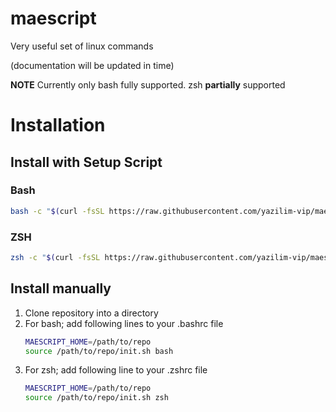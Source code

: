 # maescript

Very useful set of linux commands

(documentation will be updated in time)

**NOTE** Currently only bash fully supported. zsh **partially** supported

# Installation

## Install with Setup Script
### Bash
```sh
bash -c "$(curl -fsSL https://raw.githubusercontent.com/yazilim-vip/maescript/main/install.sh)"
```

### ZSH
```sh
zsh -c "$(curl -fsSL https://raw.githubusercontent.com/yazilim-vip/maescript/main/install.sh)"
```

## Install manually
1. Clone repository into a directory
2. For bash; add following lines to your .bashrc file
   ```sh
   MAESCRIPT_HOME=/path/to/repo
   source /path/to/repo/init.sh bash
   ``` 
3. For zsh; add following line to your .zshrc file
   ```sh
   MAESCRIPT_HOME=/path/to/repo
   source /path/to/repo/init.sh zsh
   ```